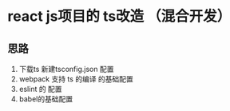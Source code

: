 # react js项目的 ts改造 （混合开发）

## 思路

1. 下载ts 新建tsconfig.json 配置
2. webpack 支持 ts 的编译 的基础配置
3. eslint 的 配置
4. babel的基础配置

